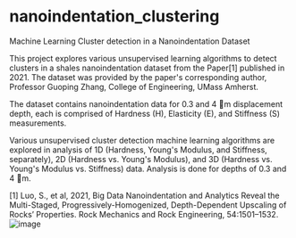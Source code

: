 # nanoindentation_clustering

Machine Learning Cluster detection in a Nanoindentation Dataset

This project explores various unsupervised learning algorithms to detect clusters in a shales nanoindentation dataset from the Paper[1] published in 2021. The dataset was provided by the paper's corresponding author, Professor Guoping Zhang, College of Engineering, UMass Amherst.

The dataset contains nanoindentation data for 0.3 and 4 m displacement depth, each is comprised of Hardness (H), Elasticity (E), and Stiffness (S) measurements. 

Various unsupervised cluster detection machine learning algorithms are explored in analysis of 1D (Hardness, Young's Modulus, and Stiffness, separately), 2D (Hardness vs. Young's Modulus), and 3D (Hardness vs. Young's Modulus vs. Stiffness) data. Analysis is done for depths of 0.3 and 4 m. 


[1] Luo, S., et al, 2021, Big Data Nanoindentation and Analytics Reveal the Multi-Staged, Progressively-Homogenized, Depth-Dependent Upscaling of Rocks’ Properties. Rock Mechanics and Rock Engineering, 54:1501–1532.
![image](https://github.com/shenzeng1234/nanoindentation_clustering/assets/156527128/6983df9b-f6d8-4c51-8bff-6e5413534993)
